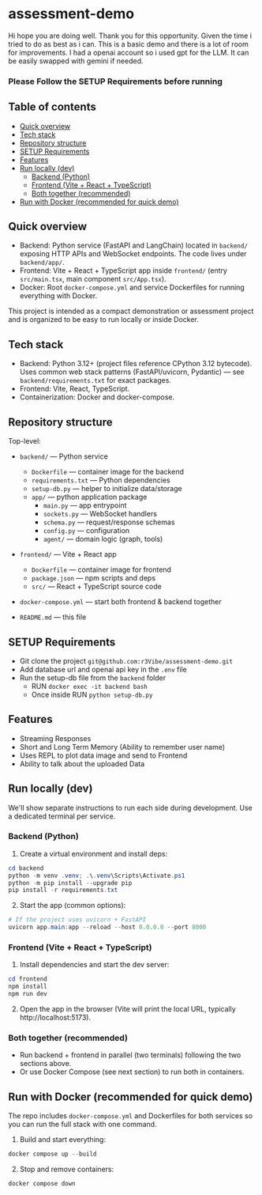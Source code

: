 # assessment-demo

Hi hope you are doing well. Thank you for this opportunity. Given the time i tried to do as best as i can. This is a basic demo and there is a lot of room for improvements. I had a openai account so i used gpt for the LLM. It can be easily swapped with gemini if needed. 

### Please Follow the SETUP Requirements before running


## Table of contents

- [Quick overview](#quick-overview)
- [Tech stack](#tech-stack)
- [Repository structure](#repository-structure)
- [SETUP Requirements](#requirements--assumptions)
- [Features](#features)
- [Run locally (dev)](#run-locally-dev)
  - [Backend (Python)](#backend-python)
  - [Frontend (Vite + React + TypeScript)](#frontend-vite--react--typescript)
  - [Both together (recommended)](#both-together-recommended)
- [Run with Docker (recommended for quick demo)](#run-with-docker-recommended-for-quick-demo)


## Quick overview

- Backend: Python service (FastAPI and LangChain) located in `backend/` exposing HTTP APIs and WebSocket endpoints. The code lives under `backend/app/`.
- Frontend: Vite + React + TypeScript app inside `frontend/` (entry `src/main.tsx`, main component `src/App.tsx`).
- Docker: Root `docker-compose.yml` and service Dockerfiles for running everything with Docker.

This project is intended as a compact demonstration or assessment project and is organized to be easy to run locally or inside Docker.


## Tech stack

- Backend: Python 3.12+ (project files reference CPython 3.12 bytecode). Uses common web stack patterns (FastAPI/uvicorn, Pydantic) — see `backend/requirements.txt` for exact packages.
- Frontend: Vite, React, TypeScript.
- Containerization: Docker and docker-compose.


## Repository structure

Top-level:

- `backend/` — Python service
  - `Dockerfile` — container image for the backend
  - `requirements.txt` — Python dependencies
  - `setup-db.py` — helper to initialize data/storage
  - `app/` — python application package
    - `main.py` — app entrypoint
    - `sockets.py` — WebSocket handlers
    - `schema.py` — request/response schemas
    - `config.py` — configuration
    - `agent/` — domain logic (graph, tools)

- `frontend/` — Vite + React app
  - `Dockerfile` — container image for frontend
  - `package.json` — npm scripts and deps
  - `src/` — React + TypeScript source code

- `docker-compose.yml` — start both frontend & backend together
- `README.md` — this file


## SETUP Requirements

- Git clone the project `git@github.com:r3Vibe/assessment-demo.git`
- Add database url and openai api key in the `.env` file
- Run the setup-db file from the `backend` folder
    - RUN `docker exec -it backend bash`
    - Once inside RUN `python setup-db.py`

## Features
- Streaming Responses
- Short and Long Term Memory (Ability to remember user name)
- Uses REPL to plot data image and send to Frontend
- Ability to talk about the uploaded Data


## Run locally (dev)

We'll show separate instructions to run each side during development. Use a dedicated terminal per service.

### Backend (Python)

1. Create a virtual environment and install deps:

```powershell
cd backend
python -m venv .venv; .\.venv\Scripts\Activate.ps1
python -m pip install --upgrade pip
pip install -r requirements.txt
```

2. Start the app (common options):

```powershell
# If the project uses uvicorn + FastAPI
uvicorn app.main:app --reload --host 0.0.0.0 --port 8000
```


### Frontend (Vite + React + TypeScript)

1. Install dependencies and start the dev server:

```powershell
cd frontend
npm install
npm run dev
```

2. Open the app in the browser (Vite will print the local URL, typically http://localhost:5173).


### Both together (recommended)

- Run backend + frontend in parallel (two terminals) following the two sections above.
- Or use Docker Compose (see next section) to run both in containers.


## Run with Docker (recommended for quick demo)

The repo includes `docker-compose.yml` and Dockerfiles for both services so you can run the full stack with one command.

1. Build and start everything:

```powershell
docker compose up --build
```

2. Stop and remove containers:

```powershell
docker compose down
```
